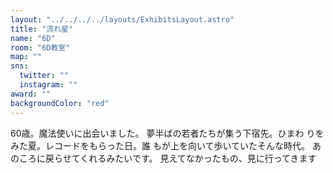 ```yaml
---
layout: "../../../../layouts/ExhibitsLayout.astro"
title: "流れ星"
name: "6D"
room: "6D教室"
map: ""
sns:
  twitter: ""
  instagram: ""
award: ""
backgroundColor: "red"
---
```


60歳。魔法使いに出会いました。
夢半ばの若者たちが集う下宿先。ひまわ
りをみた夏。レコードをもらった日。誰
もが上を向いて歩いていたそんな時代。
あのころに戻らせてくれるみたいです。
見えてなかったもの、見に行ってきます
